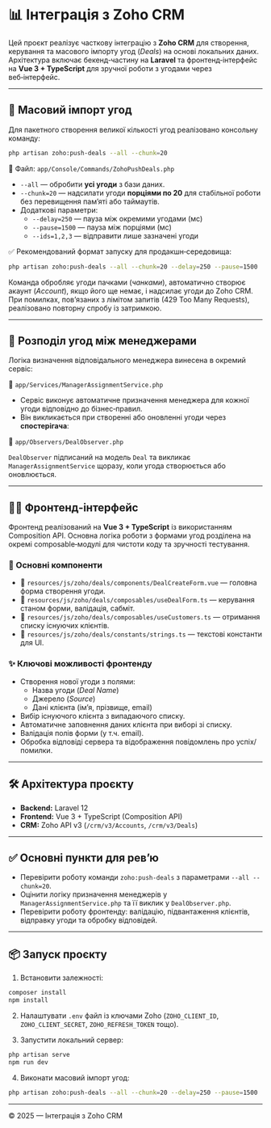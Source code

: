 
# 📊 Інтеграція з Zoho CRM

Цей проєкт реалізує часткову інтеграцію з **Zoho CRM** для створення, керування та масового імпорту угод (*Deals*) на основі локальних даних. Архітектура включає бекенд‑частину на **Laravel** та фронтенд‑інтерфейс на **Vue 3 + TypeScript** для зручної роботи з угодами через веб‑інтерфейс.

---

## 🚀 Масовий імпорт угод

Для пакетного створення великої кількості угод реалізовано консольну команду:

```bash
php artisan zoho:push-deals --all --chunk=20
```

📁 Файл: `app/Console/Commands/ZohoPushDeals.php`

- `--all` — обробити **усі угоди** з бази даних.  
- `--chunk=20` — надсилати угоди **порціями по 20** для стабільної роботи без перевищення памʼяті або таймаутів.  
- Додаткові параметри:
  - `--delay=250` — пауза між окремими угодами (мс)
  - `--pause=1500` — пауза між порціями (мс)
  - `--ids=1,2,3` — відправити лише зазначені угоди

✅ Рекомендований формат запуску для продакшн‑середовища:

```bash
php artisan zoho:push-deals --all --chunk=20 --delay=250 --pause=1500
```

Команда обробляє угоди пачками (*чанками*), автоматично створює акаунт (*Account*), якщо його ще немає, і надсилає угоди до Zoho CRM. При помилках, повʼязаних з лімітом запитів (429 Too Many Requests), реалізовано повторну спробу із затримкою.

---

## 👥 Розподіл угод між менеджерами

Логіка визначення відповідального менеджера винесена в окремий сервіс:

📁 `app/Services/ManagerAssignmentService.php`

- Сервіс виконує автоматичне призначення менеджера для кожної угоди відповідно до бізнес‑правил.  
- Він викликається при створенні або оновленні угоди через **спостерігача**:

📁 `app/Observers/DealObserver.php`

`DealObserver` підписаний на модель `Deal` та викликає `ManagerAssignmentService` щоразу, коли угода створюється або оновлюється.

---

## 🧑‍💻 Фронтенд‑інтерфейс

Фронтенд реалізований на **Vue 3 + TypeScript** із використанням Composition API. Основна логіка роботи з формами угод розділена на окремі composable‑модулі для чистоти коду та зручності тестування.

### 🔧 Основні компоненти

- 📁 `resources/js/zoho/deals/components/DealCreateForm.vue` — головна форма створення угоди.  
- 📁 `resources/js/zoho/deals/composables/useDealForm.ts` — керування станом форми, валідація, сабміт.  
- 📁 `resources/js/zoho/deals/composables/useCustomers.ts` — отримання списку існуючих клієнтів.  
- 📁 `resources/js/zoho/deals/constants/strings.ts` — текстові константи для UI.

### ✨ Ключові можливості фронтенду

- Створення нової угоди з полями:
  - Назва угоди (*Deal Name*)
  - Джерело (*Source*)
  - Дані клієнта (імʼя, прізвище, email)
- Вибір існуючого клієнта з випадаючого списку.
- Автоматичне заповнення даних клієнта при виборі зі списку.
- Валідація полів форми (у т.ч. email).
- Обробка відповіді сервера та відображення повідомлень про успіх/помилки.

---

## 🛠️ Архітектура проєкту

- **Backend:** Laravel 12  
- **Frontend:** Vue 3 + TypeScript (Composition API)  
- **CRM:** Zoho API v3 (`/crm/v3/Accounts`, `/crm/v3/Deals`)

---

## ✅ Основні пункти для ревʼю

- Перевірити роботу команди `zoho:push-deals` з параметрами `--all --chunk=20`.  
- Оцінити логіку призначення менеджерів у `ManagerAssignmentService.php` та її виклик у `DealObserver.php`.  
- Перевірити роботу фронтенду: валідацію, підвантаження клієнтів, відправку угоди та обробку відповідей.

---

## 📦 Запуск проєкту

1. Встановити залежності:

```bash
composer install
npm install
```

2. Налаштувати `.env` файл із ключами Zoho (`ZOHO_CLIENT_ID`, `ZOHO_CLIENT_SECRET`, `ZOHO_REFRESH_TOKEN` тощо).

3. Запустити локальний сервер:

```bash
php artisan serve
npm run dev
```

4. Виконати масовий імпорт угод:

```bash
php artisan zoho:push-deals --all --chunk=20 --delay=250 --pause=1500
```

---

© 2025 — Інтеграція з Zoho CRM
